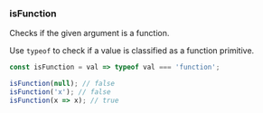 ### isFunction

Checks if the given argument is a function.

Use `typeof` to check if a value is classified as a function primitive.

```js
const isFunction = val => typeof val === 'function';
```

```js
isFunction(null); // false
isFunction('x'); // false
isFunction(x => x); // true
```
